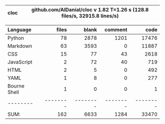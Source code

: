cloc|github.com/AlDanial/cloc v 1.82  T=1.26 s (128.8 files/s, 32915.8 lines/s)
--- | ---

Language|files|blank|comment|code
:-------|-------:|-------:|-------:|-------:
Python|78|2878|1201|17476
Markdown|63|3593|0|11887
CSS|15|77|43|2618
JavaScript|2|72|40|719
HTML|2|5|0|492
YAML|1|8|0|277
Bourne Shell|1|0|0|1
--------|--------|--------|--------|--------
SUM:|162|6633|1284|33470
